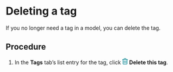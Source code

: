 # Deleting a tag

<head>
  <meta name="guidename" content="DataHub"/>
  <meta name="context" content="GUID-934b28a0-9dd5-4191-9084-efca925b017e"/>
</head>

If you no longer need a tag in a model, you can delete the tag.

## Procedure

1.  In the **Tags** tab’s list entry for the tag, click **![trash can icon](../Images/img-delete_icon_29151734-bc83-42b9-b115-9e227e434698.jpg) Delete this tag**.